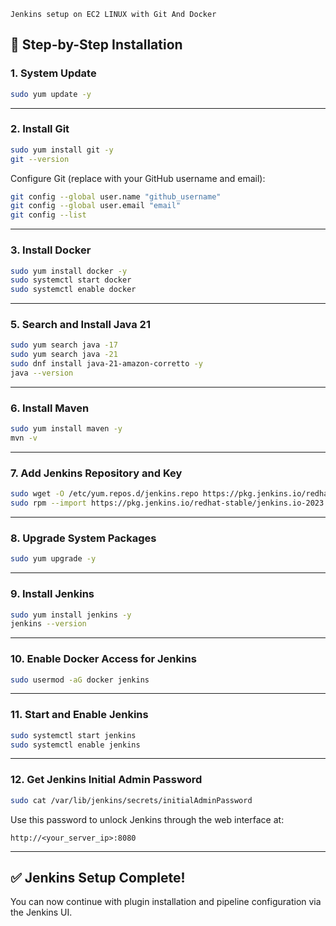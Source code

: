 ``` Jenkins setup on EC2 LINUX with Git And Docker ```

## 🔧 Step-by-Step Installation

### 1. System Update

```bash
sudo yum update -y
````

---

### 2. Install Git

```bash
sudo yum install git -y
git --version
```

Configure Git (replace with your GitHub username and email):

```bash
git config --global user.name "github_username"
git config --global user.email "email"
git config --list
```

---

### 3. Install Docker

```bash
sudo yum install docker -y
sudo systemctl start docker
sudo systemctl enable docker
```

---


### 5. Search and Install Java 21

```bash
sudo yum search java -17
sudo yum search java -21
sudo dnf install java-21-amazon-corretto -y
java --version
```

---

### 6. Install Maven

```bash
sudo yum install maven -y
mvn -v
```

---

### 7. Add Jenkins Repository and Key

```bash
sudo wget -O /etc/yum.repos.d/jenkins.repo https://pkg.jenkins.io/redhat-stable/jenkins.repo
sudo rpm --import https://pkg.jenkins.io/redhat-stable/jenkins.io-2023.key
```

---

### 8. Upgrade System Packages

```bash
sudo yum upgrade -y
```

---

### 9. Install Jenkins

```bash
sudo yum install jenkins -y
jenkins --version
```

---

### 10. Enable Docker Access for Jenkins

```bash
sudo usermod -aG docker jenkins
```

---

### 11. Start and Enable Jenkins

```bash
sudo systemctl start jenkins
sudo systemctl enable jenkins
```

---

### 12. Get Jenkins Initial Admin Password

```bash
sudo cat /var/lib/jenkins/secrets/initialAdminPassword
```

Use this password to unlock Jenkins through the web interface at:

```
http://<your_server_ip>:8080
```

---

## ✅ Jenkins Setup Complete!

You can now continue with plugin installation and pipeline configuration via the Jenkins UI.




